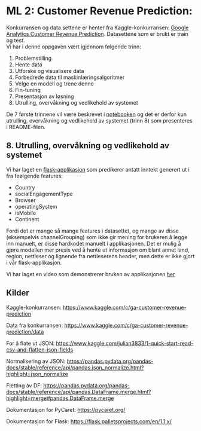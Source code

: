 # ML 2: Customer Revenue Prediction:
Konkurransen og data settene er henter fra Kaggle-konkurransen: [Google Analytics Customer Revenue Prediction](https://www.kaggle.com/c/ga-customer-revenue-prediction). Datasettene som er brukt er train og test.  
Vi har i denne oppgaven vært igjennom følgende trinn: 
1.	Problemstilling
2.	Hente data
3.	Utforske og visualisere data
4.	Forbedrede data til maskinlæringsalgoritmer 
5.	Velge en modell og trene denne
6.	Fin-tuning
7.	Presentasjon av løsning
8.	Utrulling, overvåkning og vedlikehold av systemet

De 7 første trinnene vil være beskrevet i [notebooken](Customer-revenue-prediction.ipynb) og det er derfor kun utrulling, overvåkning og vedlikehold av systemet (trinn 8) som presenteres i README-filen.
## 8. Utrulling, overvåkning og vedlikehold av systemet
Vi har laget en [flask-applikasjon](pred_rev_web/ver1/) som predikerer antatt inntekt generert ut i fra feølgende features:
- Country
- socialEngagementType
- Browser
- operatingSystem
- isMobile
- Continent

Fordi det er mange så mange features i datasettet, og mange av disse (eksempelvis channelGrouping) som ikke gir mening for brukeren å legge inn manuelt, er disse hardkodet manuelt i applikasjonen. Det er mulig å gjøre modellen mer presis ved å hente ut informasjon om blant annet land, region, nettleser og lignende fra nettleserens header, men dette er ikke gjort i vår flask-applikasjon. 

Vi har laget en video som demonstrerer bruken av applikasjonen [her](https://streamable.com/ekr5qn)
## Kilder
Kaggle-konkurransen: https://www.kaggle.com/c/ga-customer-revenue-prediction 

Data fra konkurransen: https://www.kaggle.com/c/ga-customer-revenue-prediction/data

For å flate ut JSON: https://www.kaggle.com/julian3833/1-quick-start-read-csv-and-flatten-json-fields 

Normalisering av JSON: https://pandas.pydata.org/pandas-docs/stable/reference/api/pandas.json_normalize.html?highlight=json_normalize 

Fletting av DF: https://pandas.pydata.org/pandas-docs/stable/reference/api/pandas.DataFrame.merge.html?highlight=merge#pandas.DataFrame.merge 

Dokumentasjon for PyCaret: https://pycaret.org/ 

Dokumentasjon for Flask: https://flask.palletsprojects.com/en/1.1.x/ 

